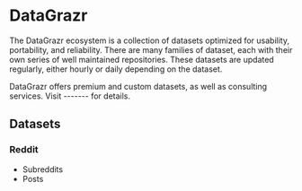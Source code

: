 # DataGrazr

The DataGrazr ecosystem is a collection of datasets optimized for usability, portability, and reliability. There are many families of dataset, each with their own series of well maintained repositories. These datasets are updated regularly, either hourly or daily depending on the dataset.

DataGrazr offers premium and custom datasets, as well as consulting services. Visit ------- for details.


## Datasets

### Reddit

* Subreddits
* Posts
